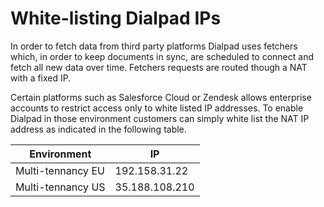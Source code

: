 # White-listing Dialpad IPs

In order to fetch data from third party platforms Dialpad uses fetchers
which, in order to keep documents in sync, are scheduled to connect and fetch all new data over time.
Fetchers requests are routed though a NAT with a fixed IP.

Certain platforms such as Salesforce Cloud or Zendesk allows enterprise accounts to restrict access
only to white listed IP addresses. To enable Dialpad in those environment customers can simply white list
the NAT IP address as indicated in the following table.

| Environment | IP |
| ----------- | -- |
| Multi-tennancy EU | 192.158.31.22 |
| Multi-tennancy US | 35.188.108.210 |
